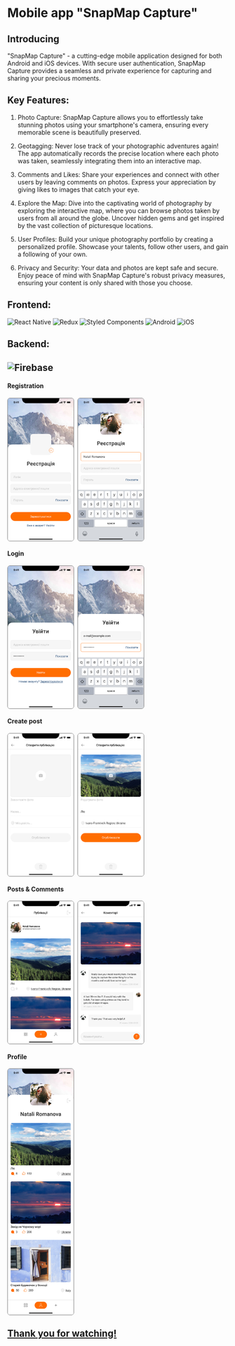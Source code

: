 <h1 id="title">Mobile app "SnapMap Capture"</h1>

## Introducing

"SnapMap Capture" - a cutting-edge mobile application designed for both Android
and iOS devices. With secure user authentication, SnapMap Capture provides a
seamless and private experience for capturing and sharing your precious moments.

## Key Features:

1. Photo Capture: SnapMap Capture allows you to effortlessly take stunning
   photos using your smartphone's camera, ensuring every memorable scene is
   beautifully preserved.

2. Geotagging: Never lose track of your photographic adventures again! The app
   automatically records the precise location where each photo was taken,
   seamlessly integrating them into an interactive map.

3. Comments and Likes: Share your experiences and connect with other users by
   leaving comments on photos. Express your appreciation by giving likes to
   images that catch your eye.

4. Explore the Map: Dive into the captivating world of photography by exploring
   the interactive map, where you can browse photos taken by users from all
   around the globe. Uncover hidden gems and get inspired by the vast collection
   of picturesque locations.

5. User Profiles: Build your unique photography portfolio by creating a
   personalized profile. Showcase your talents, follow other users, and gain a
   following of your own.

6. Privacy and Security: Your data and photos are kept safe and secure. Enjoy
   peace of mind with SnapMap Capture's robust privacy measures, ensuring your
   content is only shared with those you choose.

## Frontend:
![React Native](https://img.shields.io/badge/react_native-%2320232a.svg?style=for-the-badge&logo=react&logoColor=%2361DAFB)
![Redux](https://img.shields.io/badge/redux-%23593d88.svg?style=for-the-badge&logo=redux&logoColor=white)
![Styled Components](https://img.shields.io/badge/styled--components-DB7093?style=for-the-badge&logo=styled-components&logoColor=white)
![Android](https://img.shields.io/badge/Android-3DDC84?style=for-the-badge&logo=android&logoColor=white)
![iOS](https://img.shields.io/badge/iOS-000000?style=for-the-badge&logo=ios&logoColor=white)

## Backend:

![Firebase](https://img.shields.io/badge/Firebase-039BE5?style=for-the-badge&logo=Firebase&logoColor=white)
---

#### Registration

<div style="display: flex; gap: 8px; ">
  <img src="./assets/register_1.jpg" alt="#" width="150" height="324" style="border: 1px solid gray; border-radius: 6px">
  <img src="./assets/register_2.jpg" alt="#" width="150" height="324" style="border: 1px solid gray; border-radius: 6px">
</div>

#### Login

<div style="display: flex; gap: 8px; ">
  <img src="./assets/login_1.jpg" alt="#" width="150" height="324" style="border: 1px solid gray; border-radius: 6px">
  <img src="./assets/login_2.jpg" alt="#" width="150" height="324" style="border: 1px solid gray; border-radius: 6px">
</div>

#### Create post

<div style="display: flex; gap: 8px; ">
  <img src="./assets/create_1.jpg" alt="#" width="150" height="324" style="border: 1px solid gray; border-radius: 6px">
  <img src="./assets/create_2.jpg" alt="#" width="150" height="324" style="border: 1px solid gray; border-radius: 6px">
</div>

#### Posts & Comments

<div style="display: flex; gap: 8px; ">
  <img src="./assets/posts.jpg" alt="#" width="150" height="324" style="border: 1px solid gray; border-radius: 6px">
  <img src="./assets/comments.jpg" alt="#" width="150" height="324" style="border: 1px solid gray; border-radius: 6px">
</div>

#### Profile

<div style="display: flex; gap: 8px; ">
  <img src="./assets/profile.jpg" alt="#" width="150"  style="border: 1px solid gray; border-radius: 6px">
</div>

## <a href="#title">Thank you for watching!</a>
